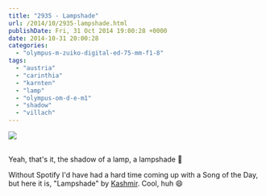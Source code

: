 ```yaml
---
title: "2935 - Lampshade"
url: /2014/10/2935-lampshade.html
publishDate: Fri, 31 Oct 2014 19:00:28 +0000
date: 2014-10-31 20:00:28
categories: 
  - "olympus-m-zuiko-digital-ed-75-mm-f1-8"
tags: 
  - "austria"
  - "carinthia"
  - "karnten"
  - "lamp"
  - "olympus-om-d-e-m1"
  - "shadow"
  - "villach"
---
```

<div class="container">
<div class="center"><a target="_blank" href="https://d25zfm9zpd7gm5.cloudfront.net/1200x1200/2014/20141011_174153_lr.jpg"><img src="https://d25zfm9zpd7gm5.cloudfront.net/0600x0600/2014/20141011_174153_lr.jpg" /></a></div>
</div>
<br />

Yeah, that's it, the shadow of a lamp, a lampshade 🙂

Without Spotify I'd have had a hard time coming up with a Song of the Day, but here it is, "Lampshade" by <a href="https://www.youtube.com/watch?v=vEgz1GxFMtQ" target="_blank">Kashmir</a>. Cool, huh 😄
